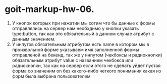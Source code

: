 # goit-markup-hw-06.

1. У кнопок которых при нажатии мы хотим что бы данные с формы отправлялись на сервер нам необхдимо
   у кнопки указать type:button, так как это обязательный в данном случае атрибут с данным
   значением.
2. У инпутов обязательным атрибутом есть name в котором мы в произвольной форме указываем имя
   заполненной формы отправленой на бекенд, так же у инпутом (чекбоксы и радиокнопки) обязательным
   атрибут value с названием чекбокса или радиокнопки, так как на сервер если этого не сделать уйдет
   пустая форма со значеним on без какого-либо четкого понимания какая из форм была выбрана
   пользователем

